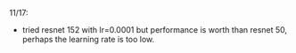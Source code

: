 11/17:
- tried resnet 152 with lr=0.0001 but performance is worth than resnet 50, perhaps the learning rate is too low.